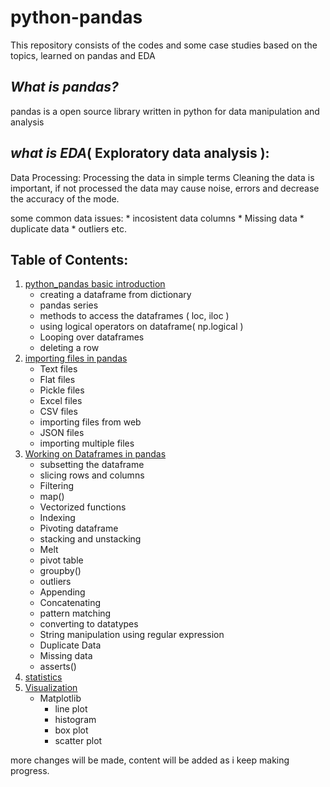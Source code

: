 # python-pandas
This repository consists of the codes and some case studies based on the topics, learned on pandas and EDA 

***What is pandas?***
  ---------------
 pandas is a open source library written in python for data manipulation and analysis
 
***what is EDA***( Exploratory data analysis ): 
  ---------------
 Data Processing:
             Processing the data in simple terms Cleaning the data is important, if not processed the data may cause noise, errors and  decrease the accuracy of the mode.
   
some common data issues:
     * incosistent data columns
     * Missing data
     * duplicate data
     * outliers etc.
    
       
## Table of Contents:
1. [python_pandas basic introduction](https://github.com/SurajKande/python-pandas/blob/master/python_pandas.ipynb)
     * creating a dataframe from dictionary
     * pandas series
     * methods to access the dataframes ( loc, iloc )
     * using logical operators on dataframe( np.logical )
     * Looping over dataframes
     * deleting a row 
2. [importing files in pandas](https://github.com/SurajKande/python-pandas/blob/master/importing_files_pandas.ipynb)
     * Text files
     * Flat files
     * Pickle files
     * Excel files
     * CSV files
     * importing files from web
     * JSON files
     * importing multiple files 
3. [Working on Dataframes in pandas](https://github.com/SurajKande/python-pandas/blob/master/pandas_dataframe_manipulation.ipynb)
     * subsetting the dataframe
     * slicing rows and columns
     * Filtering
     * map()
     * Vectorized functions
     * Indexing
     * Pivoting dataframe
     * stacking and unstacking
     * Melt
     * pivot table
     * groupby()
     * outliers
     * Appending
     * Concatenating
     * pattern matching
     * converting to datatypes
     * String manipulation using regular expression
     * Duplicate Data
     * Missing data 
     * asserts()
4. [statistics](https://github.com/SurajKande/python-pandas/blob/master/data_statistics_eda_python.ipynb)
5. [Visualization](https://github.com/SurajKande/python-pandas/blob/master/data_visualization_python.ipynb)
     * Matplotlib
        * line plot
        * histogram
        * box plot
        * scatter plot

more changes will be made, content will be added as i keep making progress.      

